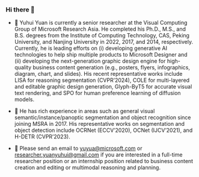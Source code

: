 ### Hi there 👋

<!--
**PkuRainBow/PkuRainBow** is a ✨ _special_ ✨ repository because its `README.md` (this file) appears on your GitHub profile.

Here are some ideas to get you started:


-->

- 🔭 Yuhui Yuan is currently a senior researcher at the Visual Computing Group of Microsoft Research Asia. He completed his Ph.D., M.S., and B.S. degrees from the Institute of Computing Technology, CAS, Peking University, and Nanjing University in 2022, 2017, and 2014, respectively. Currently, he is leading efforts on (i) developing generative AI technologies to help ship multiple products to Microsoft Designer and (ii) developing the next-generation graphic design engine for high-quality business content generation (e.g., posters, flyers, infographics, diagram, chart, and slides). His recent representative works include LISA for reasoning segmentation (CVPR’2024), COLE for multi-layered and editable graphic design generation, Glyph-ByT5 for accurate visual text rendering, and SPO for human preference learning of diffusion models. 

- 🔭 He has rich experience in areas such as general visual semantic/instance/panoptic segmentation and object recognition since joining MSRA in 2017. His representative works on segmentation and object detection include OCRNet (ECCV’2020), OCNet (IJCV’2021), and H-DETR (CVPR’2023).

- 🔭 Please send an email to yuyua@microsoft.com or researcher.yuanyuhui@gmail.com if you are interested in a full-time researcher position or an internship position related to business content creation and editing or multimodal reasoning and planning.
